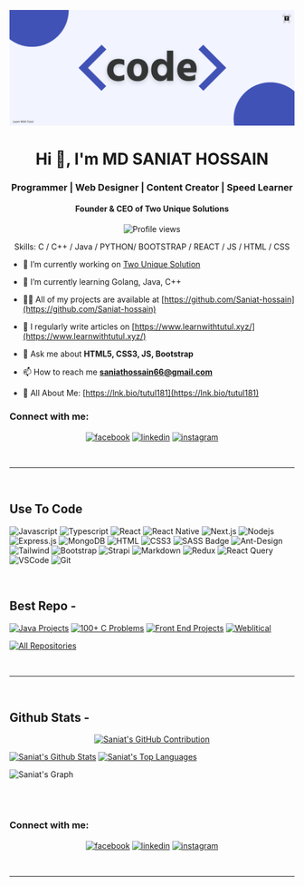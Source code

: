 ![I am Saniat-hossain](https://github.com/Saniat-hossain/Saniat-hossain/blob/main/code.png)

<h1 align="center">Hi 👋, I'm MD SANIAT HOSSAIN</h1>
<h3 align="center">Programmer | Web Designer | Content Creator | Speed Learner</h3>
<h4 align="center">Founder & CEO of Two Unique Solutions</h4>

<div align="center">

![Profile views](https://komarev.com/ghpvc/?username=Saniat-hossain&color=red)

Skills: C / C++ / Java / PYTHON/ BOOTSTRAP / REACT / JS / HTML / CSS

</div>

- 🔭 I’m currently working on [Two Unique Solution](https://twouniquesolution.com/)
  
- 🌱 I’m currently learning Golang, Java, C++

- 👨‍💻 All of my projects are available at [https://github.com/Saniat-hossain](https://github.com/Saniat-hossain)

- 📝 I regularly write articles on [https://www.learnwithtutul.xyz/](https://www.learnwithtutul.xyz/)

- 💬 Ask me about **HTML5, CSS3, JS, Bootstrap**

- 📫 How to reach me **saniathossain66@gmail.com**

- 📄 All About Me: [https://lnk.bio/tutul181](https://lnk.bio/tutul181)

<h3 align="left">Connect with me:</h3>

<p align="center">
<a href="https://www.facebook.com/profile.php?id=100077883700599" target="blank"><img align="center" src="https://raw.githubusercontent.com/rahuldkjain/github-profile-readme-generator/master/src/images/icons/Social/facebook.svg" alt="facebook" height="30" width="40" /></a>
<a href="https://www.linkedin.com/in/md-saniat-hossain/" target="blank"><img align="center" src="https://raw.githubusercontent.com/rahuldkjain/github-profile-readme-generator/master/src/images/icons/Social/linked-in-alt.svg" alt="linkedin" height="30" width="40" /></a>
<a href="https://www.instagram.com/mdsaniathossan12/" target="blank"><img align="center" src="https://raw.githubusercontent.com/rahuldkjain/github-profile-readme-generator/master/src/images/icons/Social/instagram.svg" alt="instagram" height="30" width="40" /></a>
</p>

<br/>
<hr/>
<br/>

## Use To Code

![Javascript](https://img.shields.io/badge/Javascript-F0DB4F?style=for-the-badge&labelColor=black&logo=javascript&logoColor=F0DB4F)
![Typescript](https://img.shields.io/badge/Typescript-007acc?style=for-the-badge&labelColor=black&logo=typescript&logoColor=007acc)
![React](https://img.shields.io/badge/-React-61DBFB?style=for-the-badge&labelColor=black&logo=react&logoColor=61DBFB)
![React Native](https://img.shields.io/badge/React_Native-20232A?style=for-the-badge&logo=react&logoColor=61DAFB)
![Next.js](https://img.shields.io/badge/next.js-000000?style=for-the-badge&logo=nextdotjs&logoColor=white)
![Nodejs](https://img.shields.io/badge/Nodejs-3C873A?style=for-the-badge&labelColor=black&logo=node.js&logoColor=3C873A)
![Express.js](https://img.shields.io/badge/Express.js-000000?style=for-the-badge&logo=express&logoColor=white)
![MongoDB](https://img.shields.io/badge/MongoDB-4EA94B?style=for-the-badge&logo=mongodb&logoColor=white)
![HTML](https://img.shields.io/badge/HTML5-E34F26?style=for-the-badge&logo=html5&logoColor=white)
![CSS3](https://img.shields.io/badge/CSS3-1572B6?style=for-the-badge&logo=css3&logoColor=white)
![SASS Badge](https://img.shields.io/badge/Sass-CC6699?style=for-the-badge&logo=sass&logoColor=white)
![Ant-Design](https://img.shields.io/badge/AntDesign-0170FE?style=for-the-badge&logo=antdesign&logoColor=white)
![Tailwind](https://img.shields.io/badge/Tailwind_CSS-092749?style=for-the-badge&logo=tailwindcss&logoColor=06B6D4&labelColor=000000)
![Bootstrap](https://img.shields.io/badge/Bootstrap-563D7C?style=for-the-badge&logo=bootstrap&logoColor=white)
![Strapi](https://img.shields.io/badge/strapi-2E7EEA?style=for-the-badge&logo=strapi&logoColor=white)
![Markdown](https://img.shields.io/badge/Markdown-000000?style=for-the-badge&logo=markdown&logoColor=white)
![Redux](https://img.shields.io/badge/Redux-593D88?style=for-the-badge&logo=redux&logoColor=white)
![React Query](https://img.shields.io/badge/-React_Query-FF4154?style=for-the-badge&logo=react%20query&logoColor=white)
![VSCode](https://img.shields.io/badge/Visual_Studio-0078d7?style=for-the-badge&logo=visual%20studio&logoColor=white)
![Git](https://img.shields.io/badge/Git-F05032?style=for-the-badge&logo=git&logoColor=white)

<br/>


## Best Repo -

[![Java Projects](https://github-readme-stats.vercel.app/api/pin/?username=Saniat-hossain&repo=Java-Project&border_color=7F3FBF&bg_color=0D1117&title_color=C9D1D9&text_color=8B949E&icon_color=7F3FBF)](https://github.com/Saniat-hossain/Java-Project)
[![100+ C Problems](https://github-readme-stats.vercel.app/api/pin/?username=Saniat-hossain&repo=100_plus_C_Problems&border_color=7F3FBF&bg_color=0D1117&title_color=C9D1D9&text_color=8B949E&icon_color=7F3FBF)](https://github.com/Saniat-hossain/100_plus_C_Problems)
[![Front End Projects](https://github-readme-stats.vercel.app/api/pin/?username=Saniat-hossain&repo=front_end_projects&border_color=7F3FBF&bg_color=0D1117&title_color=C9D1D9&text_color=8B949E&icon_color=7F3FBF)](https://github.com/Saniat-hossain/front_end_projects)
[![Weblitical](https://github-readme-stats.vercel.app/api/pin/?username=Saniat-hossain&repo=weblitical&border_color=7F3FBF&bg_color=0D1117&title_color=C9D1D9&text_color=8B949E&icon_color=7F3FBF)](https://github.com/Saniat-hossain/weblitical)

<p align="left">
  <a href="https://github.com/Saniat-hossain?tab=repositories" target="_blank"><img alt="All Repositories" title="All Repositories" src="https://img.shields.io/badge/-All%20Repos-2962FF?style=for-the-badge&logo=koding&logoColor=white"/></a>
</p>

<br/>
<hr/>
<br/>



## Github Stats -

<p align="center">
  <a href="https://github.com/Saniat-hossain">
    <img src="https://github-profile-summary-cards.vercel.app/api/cards/profile-details?username=Saniat-hossain&theme=radical" alt="Saniat's GitHub Contribution"/>
  </a>
</p>

<a> 
    <a href="https://github.com/Saniat-hossain"><img alt="Saniat's Github Stats" src="https://denvercoder1-github-readme-stats.vercel.app/api?username=Saniat-hossain&show_icons=true&count_private=true&theme=react&border_color=7F3FBF&bg_color=0D1117&title_color=F85D7F&icon_color=F8D866" height="192px" width="49.5%"/></a>
  <a href="https://github.com/Saniat-hossain"><img alt="Saniat's Top Languages" src="https://denvercoder1-github-readme-stats.vercel.app/api/top-langs/?username=Saniat-hossain&langs_count=8&layout=compact&theme=react&border_color=7F3FBF&bg_color=0D1117&title_color=F85D7F&icon_color=F8D866" height="192px" width="49.5%"/></a>
  <br/>
</a>

![Saniat's Graph](https://github-readme-activity-graph.vercel.app/graph?username=Saniat-hossain&custom_title=Saniat's%20GitHub%20Activity%20Graph&bg_color=0D1117&color=7F3FBF&line=7F3FBF&point=7F3FBF&area_color=FFFFFF&title_color=FFFFFF&area=true)

<br/>
<br/>


<h3 align="left">Connect with me:</h3>

<p align="center">
<a href="https://www.facebook.com/profile.php?id=100077883700599" target="blank"><img align="center" src="https://raw.githubusercontent.com/rahuldkjain/github-profile-readme-generator/master/src/images/icons/Social/facebook.svg" alt="facebook" height="30" width="40" /></a>
<a href="https://www.linkedin.com/in/md-saniat-hossain/" target="blank"><img align="center" src="https://raw.githubusercontent.com/rahuldkjain/github-profile-readme-generator/master/src/images/icons/Social/linked-in-alt.svg" alt="linkedin" height="30" width="40" /></a>
<a href="https://www.instagram.com/mdsaniathossan12/" target="blank"><img align="center" src="https://raw.githubusercontent.com/rahuldkjain/github-profile-readme-generator/master/src/images/icons/Social/instagram.svg" alt="instagram" height="30" width="40" /></a>
</p>

<br/>
<hr/>
<br/>

